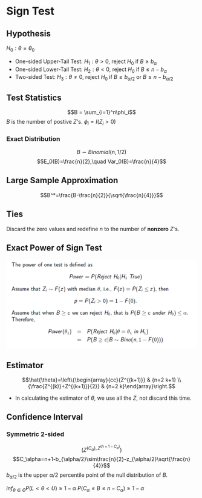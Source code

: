 # Sign Test

## Hypothesis

$H_0: \theta=\theta_0$

- One-sided Upper-Tail Test: $H_1: \theta > 0$, reject $H_0$ if $B\geq b_\alpha$
- One-sided Lower-Tail Test: $H_2: \theta < 0$, reject $H_0$ if $B\leq n-b_\alpha$
- Two-sided Test: $H_3: \theta\neq0$, reject $H_0$ if $B\geq b_{\alpha/2}$ or  $B\leq n-b_{\alpha/2}$

## Test Statistics
$$B = \sum_{i=1}^n\phi_i$$
$B$ is the number of postive $Z$'s. $\phi_i=I(Z_i>0)$

### Exact Distribution
$$B\sim Binomial(n, 1/2)$$
$$E_0(B)=\frac{n}{2},\quad Var_0(B)=\frac{n}{4}$$

## Large Sample Approximation

$$B^*=\frac{B-\frac{n}{2}}{\sqrt{\frac{n}{4}}}$$

## Ties

Discard the zero values and redefine $n$ to the number of **nonzero** $Z$'s.

## Exact Power of Sign Test

![](..\Figures\exact-power-sign-test.png)

## Estimator

$$\hat{\theta}=\left\{\begin{array}{cc}{Z^{(k+1)}} & {n=2 k+1} \\ {\frac{Z^{(k)}+Z^{(k+1)}}{2}} & {n=2 k}\end{array}\right.$$

- In calculating the estimator of $\theta$, we use all the $Z$, not discard this time.

## Confidence Interval
### Symmetric 2-sided
$$(Z^{(C_\alpha),Z^{(n+1-C_\alpha)}})$$
$$C_\alpha=n+1-b_{\alpha/2}\sim\frac{n}{2}-z_{\alpha/2}\sqrt{\frac{n}{4}}$$
$b_{\alpha/2}$ is the upper $\alpha/2$ percentile point of the null distribution of $B$.

$inf_{\theta\in\Theta}P(L<\theta<U)\geq1-\alpha$
$P(C_\alpha \leq B\leq n-C_\alpha)\geq1-\alpha$
